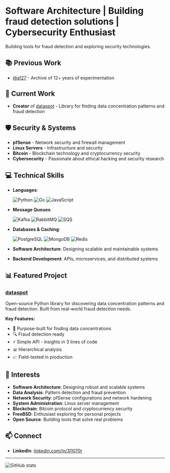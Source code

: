 # Software Architecture | Building fraud detection solutions | Cybersecurity Enthusiast

Building tools for fraud detection and exploring security technologies.

## 📚 **Previous Work**
- [@sf27](https://github.com/sf27) - Archive of 12+ years of experimentation

## 🚀 **Current Work**

- **Creator** of [dataspot](https://github.com/frauddi/dataspot) - Library for finding data concentration patterns and fraud detection

## 🛡️ **Security & Systems**

- **pfSense** - Network security and firewall management
- **Linux Servers** - Infrastructure and security
- **Bitcoin** - Blockchain technology and cryptocurrency security
- **Cybersecurity** - Passionate about ethical hacking and security research

## 💻 **Technical Skills**

- **Languages**:

  ![Python](https://img.shields.io/badge/Python-3776AB?style=flat&logo=python&logoColor=white)
  ![Go](https://img.shields.io/badge/Go-00ADD8?style=flat&logo=go&logoColor=white)
  ![JavaScript](https://img.shields.io/badge/JavaScript-F7DF1E?style=flat&logo=javascript&logoColor=black)

- **Message Queues**:

  ![Kafka](https://img.shields.io/badge/Apache%20Kafka-231F20?style=flat&logo=apache-kafka&logoColor=white)
  ![RabbitMQ](https://img.shields.io/badge/RabbitMQ-FF6600?style=flat&logo=rabbitmq&logoColor=white)
  ![SQS](https://img.shields.io/badge/Amazon%20SQS-FF9900?style=flat&logo=amazon-aws&logoColor=white)

- **Databases & Caching**:

  ![PostgreSQL](https://img.shields.io/badge/PostgreSQL-4169E1?style=flat&logo=postgresql&logoColor=white)
  ![MongoDB](https://img.shields.io/badge/MongoDB-47A248?style=flat&logo=mongodb&logoColor=white)
  ![Redis](https://img.shields.io/badge/Redis-DC382D?style=flat&logo=redis&logoColor=white)

- **Software Architecture**: Designing scalable and maintainable systems
- **Backend Development**: APIs, microservices, and distributed systems

## 📊 **Featured Project**

### [dataspot](https://github.com/frauddi/dataspot)

Open-source Python library for discovering data concentration patterns and fraud detection. Built from real-world fraud detection needs.

**Key Features:**

- 🎯 Purpose-built for finding data concentrations
- 🔍 Fraud detection ready
- ⚡ Simple API - insights in 3 lines of code
- 📊 Hierarchical analysis
- 📈 Field-tested in production

## 🎯 **Interests**

- **Software Architecture**: Designing robust and scalable systems
- **Data Analysis**: Pattern detection and fraud prevention
- **Network Security**: pfSense configurations and network hardening
- **System Administration**: Linux server management
- **Blockchain**: Bitcoin protocol and cryptocurrency security
- **FreeBSD**: Enthusiast exploring for personal projects
- **Open Source**: Building tools that solve real problems

## 📫 **Connect**

- **LinkedIn**: [linkedin.com/in/3l1070r](https://www.linkedin.com/in/3l1070r/)

---

![GitHub stats](https://github-readme-stats.vercel.app/api?username=3l1070r&show_icons=true&theme=dark)
